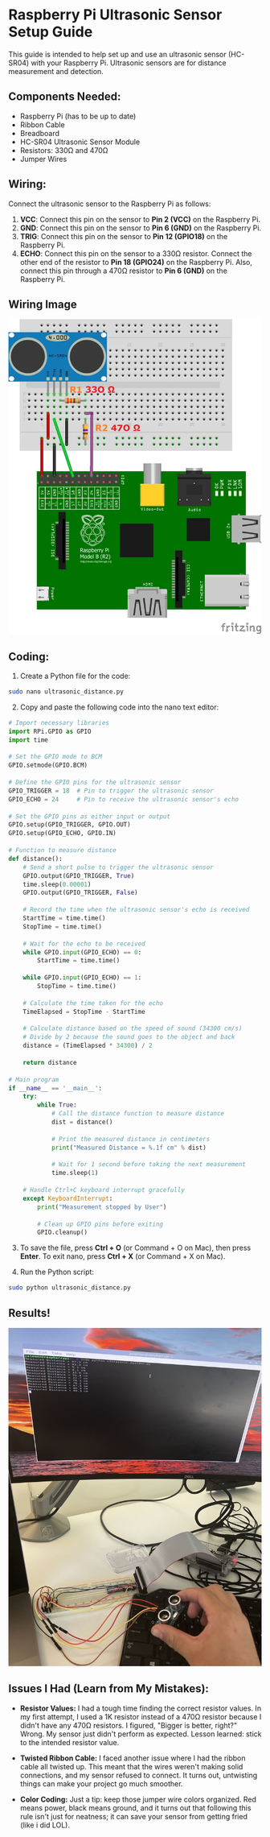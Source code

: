 # Raspberry Pi Ultrasonic Sensor Setup Guide

This guide is intended to help  set up and use an ultrasonic sensor (HC-SR04) with your Raspberry Pi. Ultrasonic sensors are for distance measurement and detection. 

## Components Needed:

- Raspberry Pi (has to be up to date)
- Ribbon Cable
- Breadboard
- HC-SR04 Ultrasonic Sensor Module
- Resistors: 330Ω and 470Ω
- Jumper Wires

## Wiring:

Connect the ultrasonic sensor to the Raspberry Pi as follows:

1. **VCC**: Connect this pin on the sensor to **Pin 2 (VCC)** on the Raspberry Pi.
2. **GND**: Connect this pin on the sensor to **Pin 6 (GND)** on the Raspberry Pi.
3. **TRIG**: Connect this pin on the sensor to **Pin 12 (GPIO18)** on the Raspberry Pi.
4. **ECHO**: Connect this pin on the sensor to a 330Ω resistor. Connect the other end of the resistor to **Pin 18 (GPIO24)** on the Raspberry Pi. Also, connect this pin through a 470Ω resistor to **Pin 6 (GND)** on the Raspberry Pi.

## Wiring Image

![Ultrasonic Sensor Diagram](distancesensordiagram.png)

## Coding:

1. Create a Python file for the code:

```bash
sudo nano ultrasonic_distance.py
```

2. Copy and paste the following code into the nano text editor:

```python
# Import necessary libraries
import RPi.GPIO as GPIO
import time

# Set the GPIO mode to BCM 
GPIO.setmode(GPIO.BCM)

# Define the GPIO pins for the ultrasonic sensor
GPIO_TRIGGER = 18  # Pin to trigger the ultrasonic sensor
GPIO_ECHO = 24     # Pin to receive the ultrasonic sensor's echo

# Set the GPIO pins as either input or output
GPIO.setup(GPIO_TRIGGER, GPIO.OUT)
GPIO.setup(GPIO_ECHO, GPIO.IN)

# Function to measure distance
def distance():
    # Send a short pulse to trigger the ultrasonic sensor
    GPIO.output(GPIO_TRIGGER, True)
    time.sleep(0.00001)
    GPIO.output(GPIO_TRIGGER, False)

    # Record the time when the ultrasonic sensor's echo is received
    StartTime = time.time()
    StopTime = time.time()

    # Wait for the echo to be received
    while GPIO.input(GPIO_ECHO) == 0:
        StartTime = time.time()

    while GPIO.input(GPIO_ECHO) == 1:
        StopTime = time.time()

    # Calculate the time taken for the echo
    TimeElapsed = StopTime - StartTime

    # Calculate distance based on the speed of sound (34300 cm/s)
    # Divide by 2 because the sound goes to the object and back
    distance = (TimeElapsed * 34300) / 2

    return distance

# Main program
if __name__ == '__main__':
    try:
        while True:
            # Call the distance function to measure distance
            dist = distance()
            
            # Print the measured distance in centimeters
            print("Measured Distance = %.1f cm" % dist)
            
            # Wait for 1 second before taking the next measurement
            time.sleep(1)

    # Handle Ctrl+C keyboard interrupt gracefully
    except KeyboardInterrupt:
        print("Measurement stopped by User")
        
        # Clean up GPIO pins before exiting
        GPIO.cleanup()
```

3. To save the file, press **Ctrl + O** (or Command + O on Mac), then press **Enter**. To exit nano, press **Ctrl + X** (or Command + X on Mac).

4. Run the Python script:

```bash
sudo python ultrasonic_distance.py
```

## Results!

![Ultrasonic Sensor Results](distancesensorresults.png)


## Issues I Had (Learn from My Mistakes):

- **Resistor Values:** I had a tough time finding the correct resistor values. In my first attempt, I  used a 1K resistor instead of a 470Ω resistor because I didn't have any 470Ω resistors. I figured, "Bigger is better, right?" Wrong. My sensor just didn't perform as expected. Lesson learned: stick to the intended resistor value.

- **Twisted Ribbon Cable:** I faced another issue where I had the ribbon cable all twisted up. This meant that the wires weren't making solid connections, and my sensor refused to connect. It turns out, untwisting things can make your project go much smoother.

- **Color Coding:** Just a tip: keep those jumper wire colors organized. Red means power, black means ground, and it turns out that following this rule isn't just for neatness; it can save your sensor from getting fried (like i did LOL).
